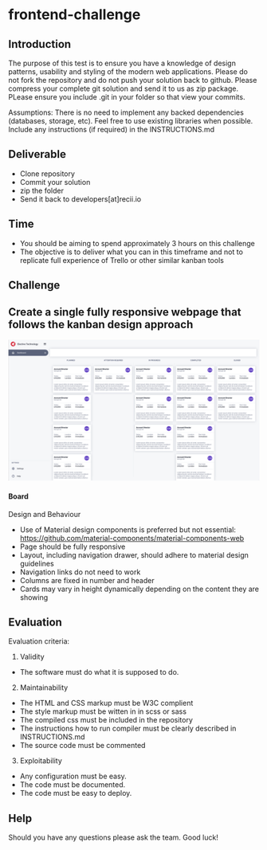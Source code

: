 # frontend-challenge

## Introduction

The purpose of this test is to ensure you have a knowledge of design patterns, usability and styling of the modern web applications. Please do not fork the repository and do not push your solution back to github. Please compress your complete git solution and send it to us as zip package. PLease ensure you include .git in your folder so that view your commits. 

Assumptions: There is no need to implement any backed dependencies (databases, storage, etc). Feel free to use existing libraries when possible. Include any instructions (if required) in the INSTRUCTIONS.md

## Deliverable
* Clone repository
* Commit your solution
* zip the folder
* Send it back to developers[at]recii.io

## Time
* You should be aiming to spend approximately 3 hours on this challenge
* The objective is to deliver what you can in this timeframe and not to replicate full experience of Trello or other similar kanban tools

## Challenge

## Create a single fully responsive webpage that follows the kanban design approach
![alt text](https://github.com/electivegroup/frontend-challenge/blob/master/kanban-board.png "The Board")

#### Board
Design and Behaviour
* Use of Material design components is preferred but not essential: https://github.com/material-components/material-components-web
* Page should be fully  responsive
* Layout, including navigation drawer, should adhere to material design guidelines
* Navigation links do not need to work
* Columns are fixed in number and header
* Cards may vary in height dynamically depending on the content they are showing

## Evaluation
Evaluation criteria:

1. Validity
* The software must do what it is supposed to do.

2. Maintainability
* The HTML and CSS markup must be W3C complient
* The style markup must be witten in in scss or sass
* The compiled css must be included in the repository
* The instructions how to run compiler must be clearly described in INSTRUCTIONS.md
* The source code must be commented

3. Exploitability
* Any configuration must be easy.
* The code must be documented.
* The code must be easy to deploy.

## Help
Should you have any questions please ask the team. Good luck!

